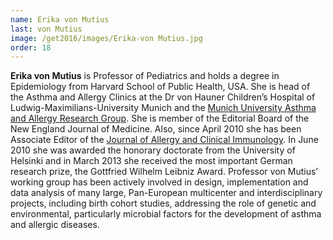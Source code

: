 ```yaml
---
name: Erika von Mutius
last: von Mutius
image: /get2016/images/Erika-von Mutius.jpg
order: 18
---
```


**Erika von Mutius** is Professor of Pediatrics and holds a degree in Epidemiology from Harvard School of Public Health, USA. She is head of the Asthma and Allergy Clinics at the Dr von Hauner Children’s Hospital of Ludwig-Maximilians-University Munich and the [Munich University Asthma and Allergy Research Group](http://www.asthma-allergy.de). She is member of the Editorial Board of the New England Journal of Medicine. Also, since April 2010 she has been Associate Editor of the [Journal of Allergy and Clinical Immunology](http://www.jacionline.org/). In June 2010 she was awarded the honorary doctorate from the University of Helsinki and in March 2013 she received the most important German research prize, the Gottfried Wilhelm Leibniz Award. Professor von Mutius’ working group has been actively involved in design, implementation and data analysis of many large, Pan-European multicenter and interdisciplinary projects, including birth cohort studies, addressing the role of genetic and environmental, particularly microbial factors for the development of asthma and allergic diseases.
